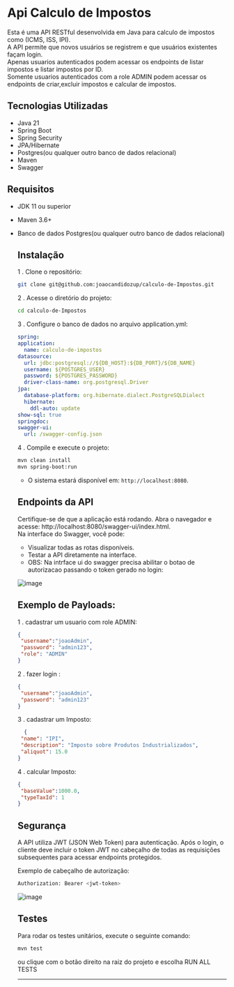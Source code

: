 # Api Calculo de Impostos

Esta é uma API RESTful desenvolvida em Java para calculo de impostos como (ICMS, ISS, IPI).<BR>
A API permite que novos usuários se registrem e que usuários existentes façam login.<br>
Apenas usuarios autenticados podem acessar os endpoints de listar impostos e listar impostos por ID.<BR>
Somente usuarios autenticados com a role ADMIN podem acessar os endpoints de criar,excluir impostos e calcular de impostos.

## Tecnologias Utilizadas
- Java 21
- Spring Boot
- Spring Security
- JPA/Hibernate
- Postgres(ou qualquer outro banco de dados relacional)
- Maven
- Swagger
## Requisitos
- JDK 11 ou superior
- Maven 3.6+
- Banco de dados Postgres(ou qualquer outro banco de dados relacional)

  ## Instalação
  1 . Clone o repositório:
   ```bash
   git clone git@github.com:joaocandidozup/calculo-de-Impostos.git
  ````
  2 . Acesse o diretório do projeto:
  ````bash
  cd calculo-de-Impostos
  ````
  3 . Configure o banco de dados no arquivo application.yml:
  ````yml
  spring:
  application:
    name: calculo-de-impostos
  datasource:
    url: jdbc:postgresql://${DB_HOST}:${DB_PORT}/${DB_NAME}
    username: ${POSTGRES_USER}
    password: ${POSTGRES_PASSWORD}
    driver-class-name: org.postgresql.Driver
  jpa:
    database-platform: org.hibernate.dialect.PostgreSQLDialect
    hibernate:
      ddl-auto: update
  show-sql: true
  springdoc:
  swagger-ui:
    url: /swagger-config.json
  ````
  4 . Compile e execute o projeto:
  ````bash
  mvn clean install
  mvn spring-boot:run
  ````
    - O sistema estará disponível em: `http://localhost:8080`.
    
  ## Endpoints da API
  Certifique-se de que a aplicação está rodando. Abra o navegador e acesse: http://localhost:8080/swagger-ui/index.html.<br>
  Na interface do Swagger, você pode:

  - Visualizar todas as rotas disponíveis.
  - Testar a API diretamente na interface.
  - OBS: Na intrface ui do swagger precisa abilitar o botao de autorizacao passando o token gerado no login:

   ![image](https://github.com/user-attachments/assets/6a8fd802-1a04-4f20-8a96-cd3130b39edc)

  ## Exemplo de Payloads:
   1 . cadastrar um usuario com role ADMIN:
   ````json
  {
    "username":"joaoAdmin",
    "password": "admin123",
    "role": "ADMIN"
  }
  ````
  2 . fazer login :
  ````json
  {
   "username":"joaoAdmin",
   "password": "admin123"
  }
  ````
  3 . cadastrar um Imposto:
  ````json
    {
   "name": "IPI",
   "description": "Imposto sobre Produtos Industrializados",
   "aliquot": 15.0
  }
  ````

  4 . calcular Imposto:
  ````json
  {
   "baseValue":1000.0,
   "typeTaxId": 1
  }
  ````
  ## Segurança
  A API utiliza JWT (JSON Web Token) para autenticação. Após o login, o cliente deve incluir o token
   JWT no cabeçalho de todas as requisições subsequentes para acessar endpoints protegidos.

  Exemplo de cabeçalho de autorização:
  ````bash
  Authorization: Bearer <jwt-token>
  ````
  ![image](https://github.com/user-attachments/assets/cb655e1c-c10a-43b8-adf8-59eecc57980d)
  ## Testes
   Para rodar os testes unitários, execute o seguinte comando:
    ````bash
    mvn test
    ````
    ou clique com o botão direito na raiz do projeto e escolha RUN ALL TESTS
  
  ---
  
  
